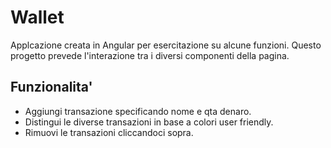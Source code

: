 # Wallet
Applcazione creata in Angular per esercitazione su alcune funzioni. Questo progetto prevede l'interazione tra i diversi componenti della pagina.

## Funzionalita'
* Aggiungi transazione specificando nome e qta denaro.
* Distingui le diverse transazioni in base a colori user friendly.
* Rimuovi le transazioni cliccandoci sopra.

